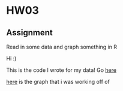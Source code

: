 # HW03
## Assignment
Read in some data and graph something in R

Hi :) 

This is the code I wrote for my data! Go [here](EChem.Potentialv.Current.md)

[here](hello.jpeg) is the graph that i was working off of
